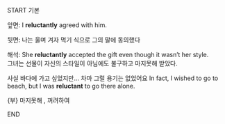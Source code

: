 START
기본

앞면:
I **reluctantly** agreed with him. 

뒷면:
나는 울며 겨자 먹기 식으로 그의 말에 동의했다

해석:
She **reluctantly** accepted the gift even though it wasn’t her style.  
그녀는 선물이 자신의 스타일이 아님에도 불구하고 마지못해 받았다.

사실 바다에 가고 싶었지만... 차마 그럴 용기는 없었어요
In fact, I wished to go to beach, but I was **reluctant** to go there alone.

{부} 마지못해 , 꺼려하여
<!--ID: 1743145136676-->
END
